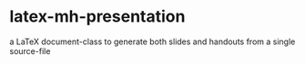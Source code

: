 latex-mh-presentation
=====================

a LaTeX document-class to generate both slides and handouts from a single source-file

